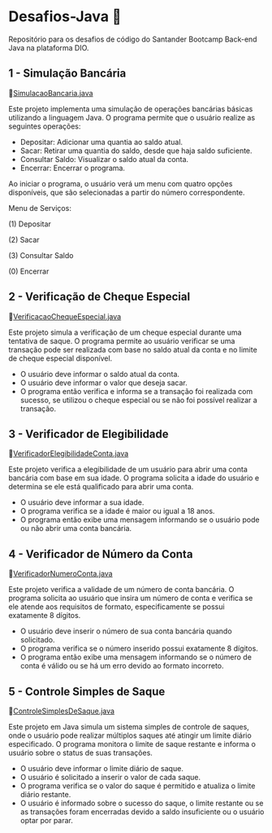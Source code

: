 # Desafios-Java 🚀
Repositório para os desafios de código do Santander Bootcamp Back-end Java na plataforma DIO.

## 1 - Simulação Bancária 

🔗[SimulacaoBancaria.java](https://github.com/RawanaSouza/Desafios-Java/blob/main/DesafiosCodigo/src/SimulacaoBancaria.java)

Este projeto implementa uma simulação de operações bancárias básicas utilizando a linguagem Java. O programa permite que o usuário realize as seguintes operações:

- Depositar: Adicionar uma quantia ao saldo atual.
- Sacar: Retirar uma quantia do saldo, desde que haja saldo suficiente.
- Consultar Saldo: Visualizar o saldo atual da conta.
- Encerrar: Encerrar o programa.

Ao iniciar o programa, o usuário verá um menu com quatro opções disponíveis, que são selecionadas a partir do número correspondente. 

Menu de Serviços:

(1) Depositar

(2) Sacar

(3) Consultar Saldo

(0) Encerrar



## 2 - Verificação de Cheque Especial

🔗[VerificacaoChequeEspecial.java](https://github.com/RawanaSouza/Desafios-Java/blob/main/DesafiosCodigo/src/VerificacaoChequeEspecial.java)

Este projeto simula a verificação de um cheque especial durante uma tentativa de saque. O programa permite ao usuário verificar se uma transação pode ser realizada com base no saldo atual da conta e no limite de cheque especial disponível.


- O usuário deve informar o saldo atual da conta.
- O usuário deve informar o valor que deseja sacar.
- O programa então verifica e informa se a transação foi realizada com sucesso, se utilizou o cheque especial ou se não foi possível realizar a transação.

## 3 - Verificador de Elegibilidade

🔗[VerificadorElegibilidadeConta.java](https://github.com/RawanaSouza/Desafios-Java/blob/main/DesafiosCodigo/src/VerificadorElegibilidadeConta.java)

Este projeto verifica a elegibilidade de um usuário para abrir uma conta bancária com base em sua idade. O programa solicita a idade do usuário e determina se ele está qualificado para abrir uma conta.

- O usuário deve informar a sua idade.
- O programa verifica se a idade é maior ou igual a 18 anos.
- O programa então exibe uma mensagem informando se o usuário pode ou não abrir uma conta bancária.

## 4 - Verificador de Número da Conta

🔗[VerificadorNumeroConta.java](https://github.com/RawanaSouza/Desafios-Java/blob/main/DesafiosCodigo/src/VerificadorNumeroConta.java)

Este projeto verifica a validade de um número de conta bancária. O programa solicita ao usuário que insira um número de conta e verifica se ele atende aos requisitos de formato, especificamente se possui exatamente 8 dígitos.

- O usuário deve inserir o número de sua conta bancária quando solicitado.
- O programa verifica se o número inserido possui exatamente 8 dígitos.
- O programa então exibe uma mensagem informando se o número de conta é válido ou se há um erro devido ao formato incorreto.


## 5 - Controle Simples de Saque

🔗[ControleSimplesDeSaque.java](https://github.com/RawanaSouza/Desafios-Java/blob/main/DesafiosCodigo/src/ControleSimplesDeSaque.java)

Este projeto em Java simula um sistema simples de controle de saques, onde o usuário pode realizar múltiplos saques até atingir um limite diário especificado. O programa monitora o limite de saque restante e informa o usuário sobre o status de suas transações.

- O usuário deve informar o limite diário de saque.
- O usuário é solicitado a inserir o valor de cada saque.
- O programa verifica se o valor do saque é permitido e atualiza o limite diário restante.
- O usuário é informado sobre o sucesso do saque, o limite restante ou se as transações foram encerradas devido a saldo insuficiente ou o usuário optar por parar.